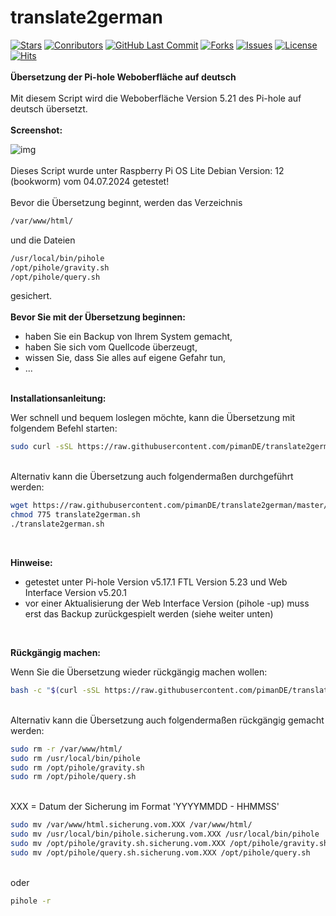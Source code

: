 # translate2german
[![Stars](https://img.shields.io/github/stars/pimande/translate2german?style=flat&label=Stars&color=brightgreen)](https://github.com/pimanDE/translate2german/stargazers) [![Conributors](https://img.shields.io/github/contributors/pimande/translate2german?style=flat&label=Mitwirkende&color=brightgreen)](https://github.com/pimanDE/translate2german/graphs/contributors) [![GitHub Last Commit](https://img.shields.io/github/last-commit/pimanDE/translate2german?style=flat&label=Letzte%20Änderung&color=brightgreen)](https://github.com/pimanDE/translate2german/commit/master) [![Forks](https://img.shields.io/github/forks/pimande/settings2pi?style=flat&label=Forks&color=blue)](https://github.com/pimanDE/settings2pi/network/members) [![Issues](https://img.shields.io/github/issues/pimande/translate2german?style=flat&label=Issues&color=yellow)](https://github.com/pimanDE/translate2german/issues) [![License](https://img.shields.io/github/license/pimanDE/translate2german?style=flat&label=Lizenz&color=1abc9c)](https://github.com/pimanDE/translate2german/blob/master/LICENSE) [![Hits](https://hits.seeyoufarm.com/api/count/incr/badge.svg?url=https%3A%2F%2Fgithub.com%2FpimanDE%2Ftranslate2german&count_bg=%2354C529&title_bg=%23555555&icon=&icon_color=%23E7E7E7&title=Aufrufe&edge_flat=false)](https://hits.seeyoufarm.com)
<br>
<br>
**Übersetzung der Pi-hole Weboberfläche auf deutsch**
<br>
<br>
Mit diesem Script wird die Weboberfläche Version 5.21 des Pi-hole auf deutsch übersetzt.
<br>
<br>
**Screenshot:**

![img](https://raw.githubusercontent.com/pimanDE/translate2german/master/pihole-weboberfl%C3%A4che-auf-deutsch.png)
<br>
<br>
Dieses Script wurde unter Raspberry Pi OS Lite Debian Version: 12 (bookworm) vom 04.07.2024 getestet!
<br>
<br>
Bevor die Übersetzung beginnt, werden
das Verzeichnis
```bash
/var/www/html/
```

und die Dateien<br>

```bash
/usr/local/bin/pihole
/opt/pihole/gravity.sh
/opt/pihole/query.sh
```
gesichert.
<br>
<br>
**Bevor Sie mit der Übersetzung beginnen:**

- haben Sie ein Backup von Ihrem System gemacht,
- haben Sie sich vom Quellcode überzeugt,
- wissen Sie, dass Sie alles auf eigene Gefahr tun,
- ...<br><br>

**Installationsanleitung:**

Wer schnell und bequem loslegen möchte, kann die Übersetzung mit folgendem Befehl starten:

```bash
sudo curl -sSL https://raw.githubusercontent.com/pimanDE/translate2german/master/translate2german.sh | bash
```
<br>
Alternativ kann die Übersetzung auch folgendermaßen durchgeführt werden:

```bash
wget https://raw.githubusercontent.com/pimanDE/translate2german/master/translate2german.sh
chmod 775 translate2german.sh
./translate2german.sh
```
<br>

**Hinweise:**

- getestet unter Pi-hole Version v5.17.1 FTL Version 5.23 und Web Interface Version v5.20.1
- vor einer Aktualisierung der Web Interface Version (pihole -up) muss erst das Backup zurückgespielt werden (siehe weiter unten)<br>
<br>

**Rückgängig machen:**

Wenn Sie die Übersetzung wieder rückgängig machen wollen:

```bash
bash -c "$(curl -sSL https://raw.githubusercontent.com/pimanDE/translate2german/master/restore2translate.sh)"
```
<br>
Alternativ kann die Übersetzung auch folgendermaßen rückgängig gemacht werden:

```bash
sudo rm -r /var/www/html/
sudo rm /usr/local/bin/pihole
sudo rm /opt/pihole/gravity.sh
sudo rm /opt/pihole/query.sh
```
<br>
XXX = Datum der Sicherung im Format 'YYYYMMDD - HHMMSS'

```bash
sudo mv /var/www/html.sicherung.vom.XXX /var/www/html/
sudo mv /usr/local/bin/pihole.sicherung.vom.XXX /usr/local/bin/pihole
sudo mv /opt/pihole/gravity.sh.sicherung.vom.XXX /opt/pihole/gravity.sh
sudo mv /opt/pihole/query.sh.sicherung.vom.XXX /opt/pihole/query.sh
```
<br>
oder

```bash
pihole -r
```
